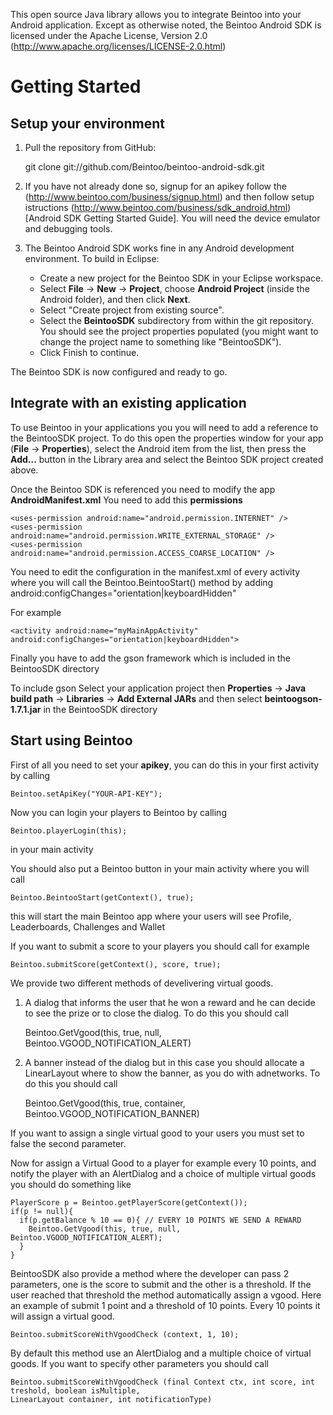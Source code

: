 This open source Java library allows you to integrate Beintoo into your Android application. Except as otherwise noted, the Beintoo Android SDK is licensed under the Apache License, Version 2.0 (http://www.apache.org/licenses/LICENSE-2.0.html)

Getting Started
===============

Setup your environment
--------------------------

1. Pull the repository from GitHub:

    git clone git://github.com/Beintoo/beintoo-android-sdk.git

2. If you have not already done so, signup for an apikey follow the (http://www.beintoo.com/business/signup.html) and then follow setup istructions (http://www.beintoo.com/business/sdk_android.html) [Android SDK Getting Started Guide]. You will need the device emulator and debugging tools.

3. The Beintoo Android SDK works fine in any Android development environment. To build in Eclipse:

	* Create a new project for the Beintoo SDK in your Eclipse workspace. 
	* Select __File__ -> __New__ -> __Project__, choose __Android Project__ (inside the Android folder), and then click __Next__.
	* Select "Create project from existing source".
	* Select the __BeintooSDK__ subdirectory from within the git repository. You should see the project properties populated (you might want to change the project name to something like "BeintooSDK").
	* Click Finish to continue.

The Beintoo SDK is now configured and ready to go.  



Integrate with an existing application
-----------

To use Beintoo in your applications you you will need to add a reference to the BeintooSDK project. To do this open the properties window for your app (__File__ -> __Properties__), select the Android item from the list, then press the __Add...__ button in the Library area and select the Beintoo SDK project created above.

Once the Beintoo SDK is referenced you need to modify the app __AndroidManifest.xml__ 
You need to add this __permissions__

	
	<uses-permission android:name="android.permission.INTERNET" />
	<uses-permission android:name="android.permission.WRITE_EXTERNAL_STORAGE" />	
	<uses-permission android:name="android.permission.ACCESS_COARSE_LOCATION" />
	                        

You need to edit the configuration in the manifest.xml of every activity where you will call the Beintoo.BeintooStart() method by adding
android:configChanges="orientation|keyboardHidden"

For example
	
	<activity android:name="myMainAppActivity" android:configChanges="orientation|keyboardHidden">
	
Finally you have to add the gson framework which is included in the BeintooSDK directory

To include gson Select your application project then __Properties__ -> __Java build path__ -> __Libraries__ -> __Add External JARs__ and then select __beintoogson-1.7.1.jar__ in the BeintooSDK directory


Start using Beintoo
-----------

First of all you need to set your __apikey__, you can do this in your first activity by calling 
	
	Beintoo.setApiKey("YOUR-API-KEY");
	
Now you can login your players to Beintoo by calling 
	
	Beintoo.playerLogin(this);
	
in your main activity

You should also put a Beintoo button in your main activity where you will call 
	
	Beintoo.BeintooStart(getContext(), true);
	
this will start the main Beintoo app where your users will see Profile, Leaderboards, Challenges and Wallet

If you want to submit a score to your players you should call for example
	
	Beintoo.submitScore(getContext(), score, true);

We provide two different methods of develivering virtual goods.

1) A dialog that informs the user that he won a reward and he can decide to see the prize or to close the dialog.  To do this you should call

	Beintoo.GetVgood(this, true, null, Beintoo.VGOOD_NOTIFICATION_ALERT)

2) A banner instead of the dialog but in this case you should allocate a LinearLayout where to show the banner, as you do with adnetworks.
To do this you should call

	Beintoo.GetVgood(this, true, container, Beintoo.VGOOD_NOTIFICATION_BANNER)

If you want to assign a single virtual good to your users you must set to false the second parameter.
	
Now for assign a Virtual Good to a player for example every 10 points, and notify the player with an AlertDialog and a choice of multiple virtual goods you should do something like
	
	PlayerScore p = Beintoo.getPlayerScore(getContext());
	if(p != null){
 	  if(p.getBalance % 10 == 0){ // EVERY 10 POINTS WE SEND A REWARD 
		Beintoo.GetVgood(this, true, null, Beintoo.VGOOD_NOTIFICATION_ALERT);
   	  }
	}	
	
BeintooSDK also provide a method where the developer can pass 2 parameters, one is the score to submit and the other is a threshold. If the user reached that threshold 
the method automatically assign a vgood.
Here an example of submit 1 point and a threshold of 10 points. Every 10 points it will assign a virtual good.

	Beintoo.submitScoreWithVgoodCheck (context, 1, 10);

By default this method use an AlertDialog and a multiple choice of virtual goods. If you want to specify other parameters you should call
	
	Beintoo.submitScoreWithVgoodCheck (final Context ctx, int score, int treshold, boolean isMultiple,
	LinearLayout container, int notificationType)

